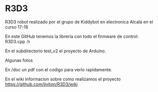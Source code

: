 # R3D3
R3D3 robot realizado por el grupo de Kiddybot en electronica Alcalá en el curso 17-18

En este GitHub tenemos la librería con todo el firmware de control: R3D3.cpp  .h


En el subdirectorio test_v2 el proyecto de Arduino.

Algunas fotos

En /doc un pdf con el codigo para verlo rapidamente.

En el wiki informacion sobre como realizamos el proyecto https://github.com/jjviton/R3D3/wiki
